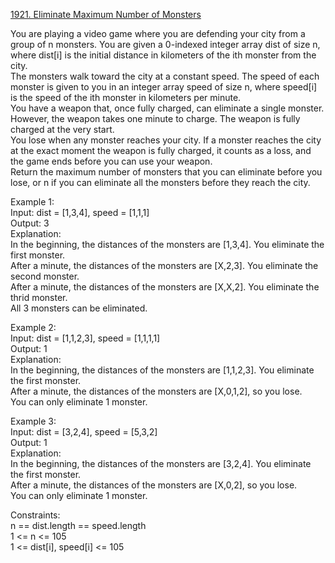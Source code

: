 [1921. Eliminate Maximum Number of Monsters](https://leetcode.com/problems/eliminate-maximum-number-of-monsters/description/?envType=daily-question&envId=2023-11-07)




You are playing a video game where you are defending your city from a group of n monsters. You are given a 0-indexed integer array dist of size n, where dist[i] is the initial distance in kilometers of the ith monster from the city.              
The monsters walk toward the city at a constant speed. The speed of each monster is given to you in an integer array speed of size n, where speed[i] is the speed of the ith monster in kilometers per minute.                      
You have a weapon that, once fully charged, can eliminate a single monster. However, the weapon takes one minute to charge. The weapon is fully charged at the very start.              
You lose when any monster reaches your city. If a monster reaches the city at the exact moment the weapon is fully charged, it counts as a loss, and the game ends before you can use your weapon.              
Return the maximum number of monsters that you can eliminate before you lose, or n if you can eliminate all the monsters before they reach the city.              

Example 1:         
Input: dist = [1,3,4], speed = [1,1,1]     
Output: 3           
Explanation:       
In the beginning, the distances of the monsters are [1,3,4]. You eliminate the first monster.        
After a minute, the distances of the monsters are [X,2,3]. You eliminate the second monster.          
After a minute, the distances of the monsters are [X,X,2]. You eliminate the thrid monster.       
All 3 monsters can be eliminated.           

Example 2:          
Input: dist = [1,1,2,3], speed = [1,1,1,1]           
Output: 1           
Explanation:           
In the beginning, the distances of the monsters are [1,1,2,3]. You eliminate the first monster.          
After a minute, the distances of the monsters are [X,0,1,2], so you lose.          
You can only eliminate 1 monster.       

Example 3:         
Input: dist = [3,2,4], speed = [5,3,2]       
Output: 1          
Explanation:        
In the beginning, the distances of the monsters are [3,2,4]. You eliminate the first monster.        
After a minute, the distances of the monsters are [X,0,2], so you lose.           
You can only eliminate 1 monster.        

Constraints:            
n == dist.length == speed.length       
1 <= n <= 105                 
1 <= dist[i], speed[i] <= 105           
